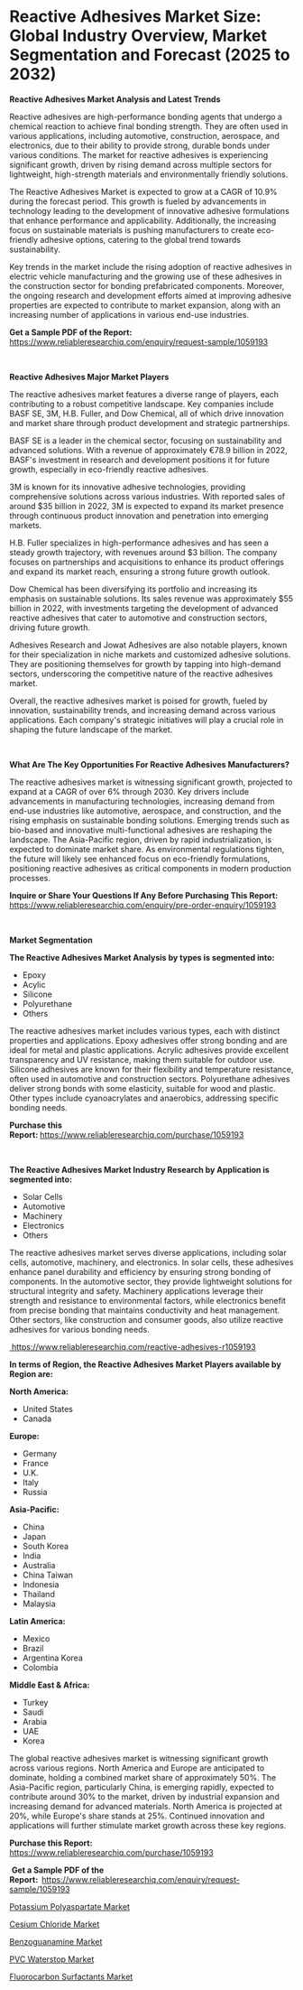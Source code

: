 <p><h1>Reactive Adhesives Market Size: Global Industry Overview, Market Segmentation and Forecast (2025 to 2032)</h1></p><p><strong>Reactive Adhesives Market Analysis and Latest Trends</strong></p>
<p><p>Reactive adhesives are high-performance bonding agents that undergo a chemical reaction to achieve final bonding strength. They are often used in various applications, including automotive, construction, aerospace, and electronics, due to their ability to provide strong, durable bonds under various conditions. The market for reactive adhesives is experiencing significant growth, driven by rising demand across multiple sectors for lightweight, high-strength materials and environmentally friendly solutions.</p><p>The Reactive Adhesives Market is expected to grow at a CAGR of 10.9% during the forecast period. This growth is fueled by advancements in technology leading to the development of innovative adhesive formulations that enhance performance and applicability. Additionally, the increasing focus on sustainable materials is pushing manufacturers to create eco-friendly adhesive options, catering to the global trend towards sustainability.</p><p>Key trends in the market include the rising adoption of reactive adhesives in electric vehicle manufacturing and the growing use of these adhesives in the construction sector for bonding prefabricated components. Moreover, the ongoing research and development efforts aimed at improving adhesive properties are expected to contribute to market expansion, along with an increasing number of applications in various end-use industries.</p></p>
<p><strong>Get a Sample PDF of the Report:&nbsp;</strong> <a href="https://www.reliableresearchiq.com/enquiry/request-sample/1059193?utm_campaign=1123&utm_medium=2&utm_source=Github&utm_content=ia&utm_term=31032025&utm_id=reactive-adhesives">https://www.reliableresearchiq.com/enquiry/request-sample/1059193</a></p>
<p>&nbsp;</p>
<p><strong>Reactive Adhesives Major Market Players</strong></p>
<p><p>The reactive adhesives market features a diverse range of players, each contributing to a robust competitive landscape. Key companies include BASF SE, 3M, H.B. Fuller, and Dow Chemical, all of which drive innovation and market share through product development and strategic partnerships.</p><p>BASF SE is a leader in the chemical sector, focusing on sustainability and advanced solutions. With a revenue of approximately €78.9 billion in 2022, BASF's investment in research and development positions it for future growth, especially in eco-friendly reactive adhesives.</p><p>3M is known for its innovative adhesive technologies, providing comprehensive solutions across various industries. With reported sales of around $35 billion in 2022, 3M is expected to expand its market presence through continuous product innovation and penetration into emerging markets.</p><p>H.B. Fuller specializes in high-performance adhesives and has seen a steady growth trajectory, with revenues around $3 billion. The company focuses on partnerships and acquisitions to enhance its product offerings and expand its market reach, ensuring a strong future growth outlook.</p><p>Dow Chemical has been diversifying its portfolio and increasing its emphasis on sustainable solutions. Its sales revenue was approximately $55 billion in 2022, with investments targeting the development of advanced reactive adhesives that cater to automotive and construction sectors, driving future growth.</p><p>Adhesives Research and Jowat Adhesives are also notable players, known for their specialization in niche markets and customized adhesive solutions. They are positioning themselves for growth by tapping into high-demand sectors, underscoring the competitive nature of the reactive adhesives market.</p><p>Overall, the reactive adhesives market is poised for growth, fueled by innovation, sustainability trends, and increasing demand across various applications. Each company's strategic initiatives will play a crucial role in shaping the future landscape of the market.</p></p>
<p>&nbsp;</p>
<p><strong>What Are The Key Opportunities For Reactive Adhesives Manufacturers?</strong></p>
<p><p>The reactive adhesives market is witnessing significant growth, projected to expand at a CAGR of over 6% through 2030. Key drivers include advancements in manufacturing technologies, increasing demand from end-use industries like automotive, aerospace, and construction, and the rising emphasis on sustainable bonding solutions. Emerging trends such as bio-based and innovative multi-functional adhesives are reshaping the landscape. The Asia-Pacific region, driven by rapid industrialization, is expected to dominate market share. As environmental regulations tighten, the future will likely see enhanced focus on eco-friendly formulations, positioning reactive adhesives as critical components in modern production processes.</p></p>
<p><strong>Inquire or Share Your Questions If Any Before Purchasing This Report:</strong> <a href="https://www.reliableresearchiq.com/enquiry/pre-order-enquiry/1059193?utm_campaign=1123&utm_medium=2&utm_source=Github&utm_content=ia&utm_term=31032025&utm_id=reactive-adhesives">https://www.reliableresearchiq.com/enquiry/pre-order-enquiry/1059193</a></p>
<p>&nbsp;</p>
<p><strong>Market Segmentation</strong></p>
<p><strong>The Reactive Adhesives Market Analysis by types is segmented into:</strong></p>
<p><ul><li>Epoxy</li><li>Acylic</li><li>Silicone</li><li>Polyurethane</li><li>Others</li></ul></p>
<p><p>The reactive adhesives market includes various types, each with distinct properties and applications. Epoxy adhesives offer strong bonding and are ideal for metal and plastic applications. Acrylic adhesives provide excellent transparency and UV resistance, making them suitable for outdoor use. Silicone adhesives are known for their flexibility and temperature resistance, often used in automotive and construction sectors. Polyurethane adhesives deliver strong bonds with some elasticity, suitable for wood and plastic. Other types include cyanoacrylates and anaerobics, addressing specific bonding needs.</p></p>
<p><strong>Purchase this Report:&nbsp;</strong><a href="https://www.reliableresearchiq.com/purchase/1059193?utm_campaign=1123&utm_medium=2&utm_source=Github&utm_content=ia&utm_term=31032025&utm_id=reactive-adhesives">https://www.reliableresearchiq.com/purchase/1059193</a></p>
<p>&nbsp;</p>
<p><strong>The Reactive Adhesives Market Industry Research by Application is segmented into:</strong></p>
<p><ul><li>Solar Cells</li><li>Automotive</li><li>Machinery</li><li>Electronics</li><li>Others</li></ul></p>
<p><p>The reactive adhesives market serves diverse applications, including solar cells, automotive, machinery, and electronics. In solar cells, these adhesives enhance panel durability and efficiency by ensuring strong bonding of components. In the automotive sector, they provide lightweight solutions for structural integrity and safety. Machinery applications leverage their strength and resistance to environmental factors, while electronics benefit from precise bonding that maintains conductivity and heat management. Other sectors, like construction and consumer goods, also utilize reactive adhesives for various bonding needs.</p></p>
<p><a href="https://www.reliableresearchiq.com/reactive-adhesives-r1059193?utm_campaign=1123&utm_medium=2&utm_source=Github&utm_content=ia&utm_term=31032025&utm_id=reactive-adhesives">&nbsp;https://www.reliableresearchiq.com/reactive-adhesives-r1059193</a></p>
<p><strong>In terms of Region, the Reactive Adhesives Market Players available by Region are:</strong></p>
<p>
    <p> <strong> North America: </strong>
        <ul>
            <li>United States</li>
            <li>Canada</li>
        </ul>
        </p> 
    <p> <strong> Europe: </strong>
        <ul>
            <li>Germany</li>
            <li>France</li>
            <li>U.K.</li>
            <li>Italy</li>
            <li>Russia</li>
        </ul>
        </p> 
    <p> <strong> Asia-Pacific: </strong>
        <ul>
            <li>China</li>
            <li>Japan</li>
            <li>South Korea</li>
            <li>India</li>
            <li>Australia</li>
            <li>China Taiwan</li>
            <li>Indonesia</li>
            <li>Thailand</li>
            <li>Malaysia</li>
        </ul>
        </p> 
    <p> <strong> Latin America: </strong>
        <ul>
            <li>Mexico</li>
            <li>Brazil</li>
            <li>Argentina Korea</li>
            <li>Colombia</li>
        </ul>
        </p> 
    <p> <strong> Middle East & Africa: </strong>
        <ul>
            <li>Turkey</li>
            <li>Saudi</li>
            <li>Arabia</li>
            <li>UAE</li>
            <li>Korea</li>
        </ul>
    </p>
    </p>
<p><p>The global reactive adhesives market is witnessing significant growth across various regions. North America and Europe are anticipated to dominate, holding a combined market share of approximately 50%. The Asia-Pacific region, particularly China, is emerging rapidly, expected to contribute around 30% to the market, driven by industrial expansion and increasing demand for advanced materials. North America is projected at 20%, while Europe's share stands at 25%. Continued innovation and applications will further stimulate market growth across these key regions.</p></p>
<p><strong>Purchase this Report: </strong><a href="https://www.reliableresearchiq.com/purchase/1059193?utm_campaign=1123&utm_medium=2&utm_source=Github&utm_content=ia&utm_term=31032025&utm_id=reactive-adhesives">https://www.reliableresearchiq.com/purchase/1059193</a></p>
<p>&nbsp;<strong>Get a Sample PDF of the Report:&nbsp;&nbsp;</strong><a href="https://www.reliableresearchiq.com/enquiry/request-sample/1059193?utm_campaign=1123&utm_medium=2&utm_source=Github&utm_content=ia&utm_term=31032025&utm_id=reactive-adhesives">https://www.reliableresearchiq.com/enquiry/request-sample/1059193</a></p>
<p><strong></strong></p>
<p><p><a href="https://github.com/puttslukis59/Market-Research-Report-List-1/blob/main/potassium-polyaspartate-market.md?utm_campaign=1123&utm_medium=2&utm_source=Github&utm_content=ia&utm_term=31032025&utm_id=reactive-adhesives">Potassium Polyaspartate Market</a></p><p><a href="https://github.com/clemmheisefy/Market-Research-Report-List-1/blob/main/cesium-chloride-market.md?utm_campaign=1123&utm_medium=2&utm_source=Github&utm_content=ia&utm_term=31032025&utm_id=reactive-adhesives">Cesium Chloride Market</a></p><p><a href="https://github.com/furnoirons9e/Market-Research-Report-List-1/blob/main/benzoguanamine-market.md?utm_campaign=1123&utm_medium=2&utm_source=Github&utm_content=ia&utm_term=31032025&utm_id=reactive-adhesives">Benzoguanamine Market</a></p><p><a href="https://github.com/laverkyllozc/Market-Research-Report-List-1/blob/main/pvc-waterstop-market.md?utm_campaign=1123&utm_medium=2&utm_source=Github&utm_content=ia&utm_term=31032025&utm_id=reactive-adhesives">PVC Waterstop Market</a></p><p><a href="https://github.com/foddekampo/Market-Research-Report-List-1/blob/main/fluorocarbon-surfactants-market.md?utm_campaign=1123&utm_medium=2&utm_source=Github&utm_content=ia&utm_term=31032025&utm_id=reactive-adhesives">Fluorocarbon Surfactants Market</a></p></p>